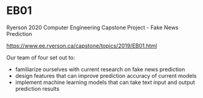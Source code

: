 # EB01
Ryerson 2020 Computer Engineering Capstone Project - Fake News Prediction

https://www.ee.ryerson.ca/capstone/topics/2019/EB01.html

Our team of four set out to:

- familiarize ourselves with current research on fake news prediction
- design features that can improve prediction accuracy of current models
- implement machine learning models that can take text input and output prediction results
